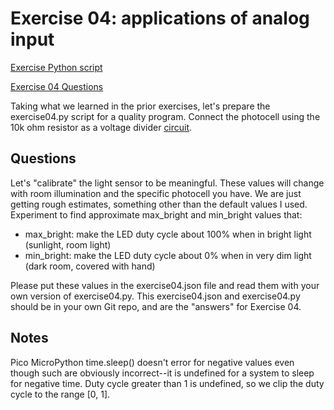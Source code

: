 # Exercise 04: applications of analog input

[Exercise Python script](./exercise04.py)

[Exercise 04 Questions](#questions)

Taking what we learned in the prior exercises, let's prepare the exercise04.py script for a quality program.
Connect the photocell using the 10k ohm resistor as a voltage divider
[circuit](../doc/photocell.md).

## Questions

Let's "calibrate" the light sensor to be meaningful.
These values will change with room illumination and the specific photocell you have.
We are just getting rough estimates, something other than the default values I used.
Experiment to find approximate max_bright and min_bright values that:

* max_bright: make the LED duty cycle about 100% when in bright light (sunlight, room light)
* min_bright: make the LED duty cycle about 0% when in very dim light (dark room, covered with hand)

Please put these values in the exercise04.json file and read them with your own version of exercise04.py.
This exercise04.json and exercise04.py should be in your own Git repo, and are the "answers" for Exercise 04.

## Notes

Pico MicroPython time.sleep() doesn't error for negative values even though such are obviously incorrect--it is undefined for a system to sleep for negative time.
Duty cycle greater than 1 is undefined, so we clip the duty cycle to the range [0, 1].
